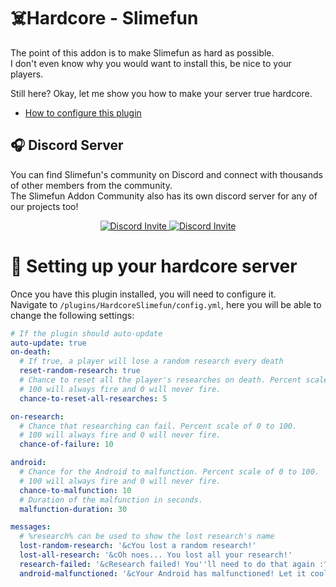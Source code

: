 # :skull_and_crossbones:Hardcore - Slimefun

The point of this addon is to make Slimefun as hard as possible.<br>
I don't even know why you would want to install this, be nice to your players.


Still here? Okay, let me show you how to make your server true hardcore.
* [How to configure this plugin](#wrench-setting-up-your-hardcore-server)

## :headphones: Discord Server
You can find Slimefun's community on Discord and connect with thousands of other members from the community.<br>
The Slimefun Addon Community also has its own discord server for any of our projects too!

<p align="center">
  <a href="https://discord.gg/slimefun">
    <img src="https://discordapp.com/api/guilds/565557184348422174/widget.png?style=banner2" alt="Discord Invite"/>
  </a>
  <a href="https://discord.gg/SqD3gg5SAU">
    <img src="https://discordapp.com/api/guilds/809178621424041997/widget.png?style=banner2" alt="Discord Invite"/>
  </a>
</p>

# :wrench: Setting up your hardcore server
Once you have this plugin installed, you will need to configure it.<br>
Navigate to `/plugins/HardcoreSlimefun/config.yml`, here you will be able to change the following settings:

```yaml
# If the plugin should auto-update
auto-update: true
on-death:
  # If true, a player will lose a random research every death
  reset-random-research: true
  # Chance to reset all the player's researches on death. Percent scale of 0 to 100.
  # 100 will always fire and 0 will never fire.
  chance-to-reset-all-researches: 5

on-research:
  # Chance that researching can fail. Percent scale of 0 to 100.
  # 100 will always fire and 0 will never fire.
  chance-of-failure: 10

android:
  # Chance for the Android to malfunction. Percent scale of 0 to 100.
  # 100 will always fire and 0 will never fire.
  chance-to-malfunction: 10
  # Duration of the malfunction in seconds.
  malfunction-duration: 30

messages:
  # %research% can be used to show the lost research's name
  lost-random-research: '&cYou lost a random research!'
  lost-all-research: '&cOh noes... You lost all your research!'
  research-failed: '&cResearch failed! You''ll need to do that again :^)'
  android-malfunctioned: '&cYour Android has malfunctioned! Let it cool down and start it again'
```
